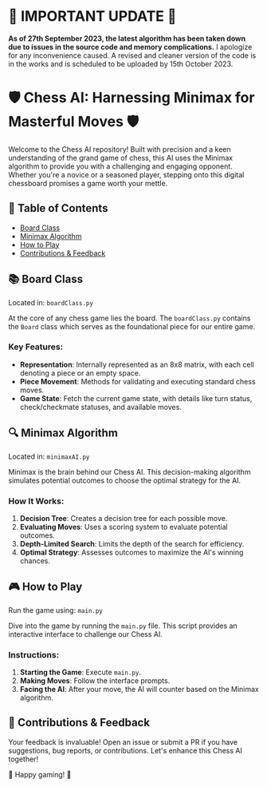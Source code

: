 # 🚨 IMPORTANT UPDATE 🚨
**As of 27th September 2023, the latest algorithm has been taken down due to issues in the source code and memory complications.** I apologize for any inconvenience caused. A revised and cleaner version of the code is in the works and is scheduled to be uploaded by 15th October 2023.


# 🛡️ Chess AI: Harnessing Minimax for Masterful Moves 🛡️

Welcome to the Chess AI repository! Built with precision and a keen understanding of the grand game of chess, this AI uses the Minimax algorithm to provide you with a challenging and engaging opponent. Whether you're a novice or a seasoned player, stepping onto this digital chessboard promises a game worth your mettle.

## 📖 Table of Contents
- [Board Class](#board-class)
- [Minimax Algorithm](#minimax-algorithm)
- [How to Play](#how-to-play)
- [Contributions & Feedback](#contributions--feedback)

## 📚 Board Class
Located in: `boardClass.py`

At the core of any chess game lies the board. The `boardClass.py` contains the `Board` class which serves as the foundational piece for our entire game.

### Key Features:

- **Representation**: Internally represented as an 8x8 matrix, with each cell denoting a piece or an empty space.
- **Piece Movement**: Methods for validating and executing standard chess moves.
- **Game State**: Fetch the current game state, with details like turn status, check/checkmate statuses, and available moves.

## 🔍 Minimax Algorithm
Located in: `minimaxAI.py`

Minimax is the brain behind our Chess AI. This decision-making algorithm simulates potential outcomes to choose the optimal strategy for the AI.

### How It Works:

1. **Decision Tree**: Creates a decision tree for each possible move.
2. **Evaluating Moves**: Uses a scoring system to evaluate potential outcomes.
3. **Depth-Limited Search**: Limits the depth of the search for efficiency.
4. **Optimal Strategy**: Assesses outcomes to maximize the AI's winning chances.

## 🎮 How to Play
Run the game using: `main.py`

Dive into the game by running the `main.py` file. This script provides an interactive interface to challenge our Chess AI.

### Instructions:

1. **Starting the Game**: Execute `main.py`.
2. **Making Moves**: Follow the interface prompts.
3. **Facing the AI**: After your move, the AI will counter based on the Minimax algorithm.

## 💌 Contributions & Feedback

Your feedback is invaluable! Open an issue or submit a PR if you have suggestions, bug reports, or contributions. Let's enhance this Chess AI together!

🎉 Happy gaming! 🎉
